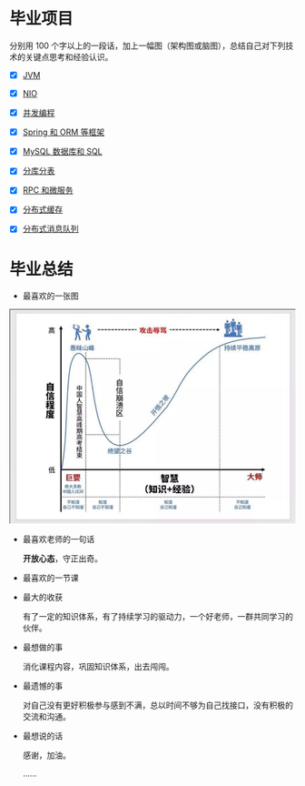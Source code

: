 # 毕业项目

分别用 100 个字以上的一段话，加上一幅图（架构图或脑图），总结自己对下列技术的关键点思考和经验认识。

- [x] [JVM](./毕业项目/1.JVM.md)

- [x] [NIO](./毕业项目/2.NIO.md)

- [x] [并发编程](./毕业项目/3.并发编程.md)

- [x] [Spring 和 ORM 等框架](./毕业项目/4.框架.md)

- [x] [MySQL 数据库和 SQL](./毕业项目/5.数据库.md)

- [x] [分库分表](./毕业项目/6.分库分表.md)

- [x] [RPC 和微服务](./毕业项目/7.RPC和微服务.md)

- [x] [分布式缓存](./毕业项目/8.分布式缓存.md)

- [x] [分布式消息队列](./毕业项目/9.分布式消息队列.md)

# 毕业总结

- 最喜欢的一张图

![](./毕业项目/images/愚昧之巅.png)

- 最喜欢老师的一句话

  **开放心态**，守正出奇。

- 最喜欢的一节课

  

- 最大的收获

  有了一定的知识体系，有了持续学习的驱动力，一个好老师，一群共同学习的伙伴。

- 最想做的事

  消化课程内容，巩固知识体系，出去闯闯。

- 最遗憾的事

  对自己没有更好积极参与感到不满，总以时间不够为自己找接口，没有积极的交流和沟通。

- 最想说的话

  感谢，加油。

  ......


